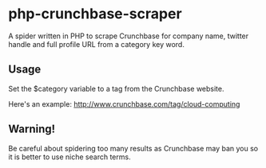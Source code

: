 php-crunchbase-scraper
================

A spider written in PHP to scrape Crunchbase for company name, twitter handle and full profile URL from a category key word.


## Usage ##

Set the $category variable to a tag from the Crunchbase website.

Here's an example: http://www.crunchbase.com/tag/cloud-computing


## Warning! ##

Be careful about spidering too many results as Crunchbase may ban you so it is better to use niche search terms.
